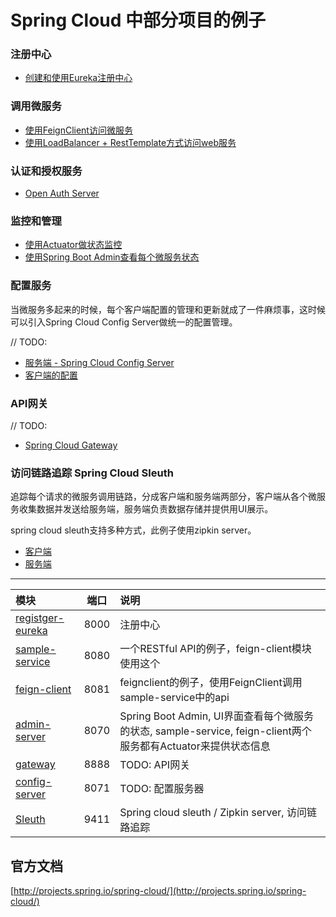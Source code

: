Spring Cloud 中部分项目的例子
============================

### 注册中心
* [创建和使用Eureka注册中心](./register-eureka)


### 调用微服务
* [使用FeignClient访问微服务](./feign-client)
* [使用LoadBalancer + RestTemplate方式访问web服务](./loadbalancer-resttemplate.md)


### 认证和授权服务
* [Open Auth Server](https://github.com/gexiangdong/spring-cloud)


### 监控和管理
* [使用Actuator做状态监控](./actuator.md)
* [使用Spring Boot Admin查看每个微服务状态](./admin-server)


### 配置服务

当微服务多起来的时候，每个客户端配置的管理和更新就成了一件麻烦事，这时候可以引入Spring Cloud Config Server做统一的配置管理。

// TODO:
* [服务端 - Spring Cloud Config Server](./config-server/README.md#server)
* [客户端的配置](./config-server/README.md#client)


### API网关
// TODO:
* [Spring Cloud Gateway](./gateway)

### 访问链路追踪 Spring Cloud Sleuth
 追踪每个请求的微服务调用链路，分成客户端和服务端两部分，客户端从各个微服务收集数据并发送给服务端，服务端负责数据存储并提供用UI展示。
 
 spring cloud sleuth支持多种方式，此例子使用zipkin server。
 
 * [客户端](./sleuth)
 * [服务端](./sleuth)

----
模块 | 端口 | 说明 |
|:------------ |:--:|:--------------- |
|[registger-eureka](./register-eureka) | 8000 |注册中心 |
|[sample-service](./sample-service) | 8080 |一个RESTful API的例子，feign-client模块使用这个|
|[feign-client](./feign-client) | 8081 |feignclient的例子，使用FeignClient调用sample-service中的api|
|[admin-server](./admin-server)| 8070 |Spring Boot Admin, UI界面查看每个微服务的状态, sample-service, feign-client两个服务都有Actuator来提供状态信息 |
|[gateway](./gateway)| 8888 |TODO: API网关 |
|[config-server](./config-server)| 8071 |TODO: 配置服务器 |
|[Sleuth](sleuth)| 9411 |Spring cloud sleuth / Zipkin server, 访问链路追踪 |


## 官方文档
[http://projects.spring.io/spring-cloud/](http://projects.spring.io/spring-cloud/)
